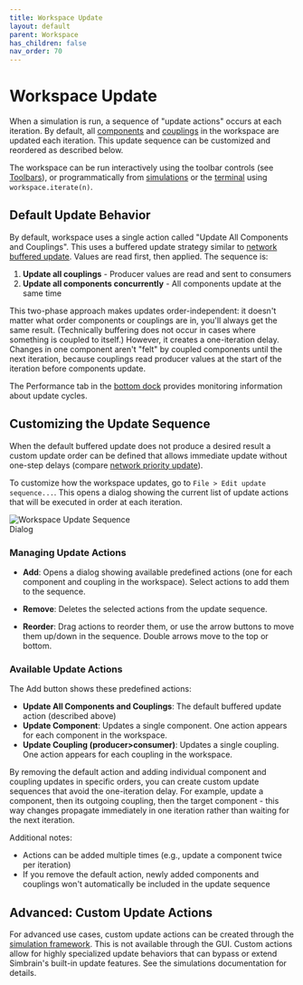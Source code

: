 ```yaml
---
title: Workspace Update
layout: default
parent: Workspace
has_children: false
nav_order: 70
---
```


# Workspace Update

When a simulation is run, a sequence of "update actions" occurs at each iteration. By default, all [components](components.html) and [couplings](couplings.html) in the workspace are updated each iteration. This update sequence can be customized and reordered as described below.

The workspace can be run interactively using the toolbar controls (see [Toolbars](toolbars.html)), or programmatically from [simulations](../simulations) or the [terminal](../utilities/terminal.html) using `workspace.iterate(n)`.

## Default Update Behavior

By default, workspace uses a single action called "Update All Components and Couplings". This uses a buffered update strategy similar to [network buffered update](../network/updateLogic.html#buffered-update). Values are read first, then applied. The sequence is:

1. **Update all couplings** - Producer values are read and sent to consumers  
2. **Update all components concurrently** - All components update at the same time

This two-phase approach makes updates order-independent: it doesn't matter what order components or couplings are in, you'll always get the same result. (Technically buffering does not occur in cases where something is coupled to itself.) However, it creates a one-iteration delay. Changes in one component aren't "felt" by coupled components until the next iteration, because couplings read producer values at the start of the iteration before components update.

The Performance tab in the [bottom dock](propertyTabs.html) provides monitoring information about update cycles.

## Customizing the Update Sequence

When the default buffered update does not produce a desired result a custom update order can be defined that allows immediate update without one-step delays (compare [network priority update](../network/priorityUpdate.html)). 

To customize how the workspace updates, go to `File > Edit update sequence...`. This opens a dialog showing the current list of update actions that will be executed in order at each iteration.

<img src="/assets/images/workspaceUpdateSequence.png" alt="Workspace Update Sequence Dialog" style="max-width: 50%;">

### Managing Update Actions

- **Add**: Opens a dialog showing available predefined actions (one for each component and coupling in the workspace). Select actions to add them to the sequence.

- **Remove**: Deletes the selected actions from the update sequence.

- **Reorder**: Drag actions to reorder them, or use the arrow buttons to move them up/down in the sequence. Double arrows move to the top or bottom.

### Available Update Actions

The Add button shows these predefined actions:

- **Update All Components and Couplings**: The default buffered update action (described above)
- **Update Component**: Updates a single component. One action appears for each component in the workspace.
- **Update Coupling (producer>consumer)**: Updates a single coupling. One action appears for each coupling in the workspace.

By removing the default action and adding individual component and coupling updates in specific orders, you can create custom update sequences that avoid the one-iteration delay. For example, update a component, then its outgoing coupling, then the target component - this way changes propagate immediately in one iteration rather than waiting for the next iteration.

Additional notes:
- Actions can be added multiple times (e.g., update a component twice per iteration)
- If you remove the default action, newly added components and couplings won't automatically be included in the update sequence

## Advanced: Custom Update Actions

For advanced use cases, custom update actions can be created through the [simulation framework](../simulations). This is not available through the GUI. Custom actions allow for highly specialized update behaviors that can bypass or extend Simbrain's built-in update features. See the simulations documentation for details.